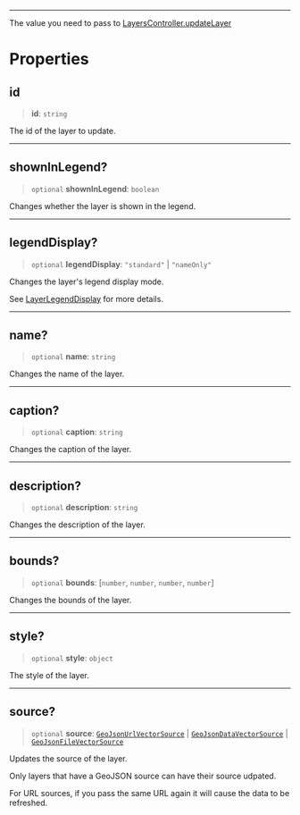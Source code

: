 ***

The value you need to pass to [LayersController.updateLayer](LayersController.md#updatelayer)

# Properties

## id

> **id**: `string`

The id of the layer to update.

***

## shownInLegend?

> `optional` **shownInLegend**: `boolean`

Changes whether the layer is shown in the legend.

***

## legendDisplay?

> `optional` **legendDisplay**: `"standard"` | `"nameOnly"`

Changes the layer's legend display mode.

See [LayerLegendDisplay](LayerLegendDisplay.md) for more details.

***

## name?

> `optional` **name**: `string`

Changes the name of the layer.

***

## caption?

> `optional` **caption**: `string`

Changes the caption of the layer.

***

## description?

> `optional` **description**: `string`

Changes the description of the layer.

***

## bounds?

> `optional` **bounds**: \[`number`, `number`, `number`, `number`]

Changes the bounds of the layer.

***

## style?

> `optional` **style**: `object`

The style of the layer.

***

## source?

> `optional` **source**: [`GeoJsonUrlVectorSource`](GeoJsonUrlVectorSource.md) | [`GeoJsonDataVectorSource`](GeoJsonDataVectorSource.md) | [`GeoJsonFileVectorSource`](GeoJsonFileVectorSource.md)

Updates the source of the layer.

Only layers that have a GeoJSON source can have their source udpated.

For URL sources, if you pass the same URL again it will cause the data to be
refreshed.
